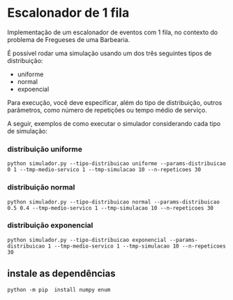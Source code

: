 # Escalonador de 1 fila

Implementação de um escalonador de eventos com 1 fila, no contexto do problema de Fregueses de uma Barbearia.

É possível rodar uma simulação usando um dos três seguintes tipos de distribuição:

- uniforme
- normal
- expoencial

Para execução, você deve especificar, além do tipo de distribuição, outros parâmetros, como número de repetições ou tempo médio de serviço.

A seguir, exemplos de como executar o simulador considerando cada tipo de simulação:

### distribuição uniforme

```
python simulador.py --tipo-distribuicao uniforme --params-distribuicao 0 1 --tmp-medio-servico 1 --tmp-simulacao 10 --n-repeticoes 30
```

### distribuição normal

```
python simulador.py --tipo-distribuicao normal --params-distribuicao 0.5 0.4 --tmp-medio-servico 1 --tmp-simulacao 10 --n-repeticoes 30
```

### distribuição exponencial

```
python simulador.py --tipo-distribuicao exponencial --params-distribuicao 1 --tmp-medio-servico 1 --tmp-simulacao 10 --n-repeticoes 30
```

## instale as dependências

```
python -m pip  install numpy enum
```
